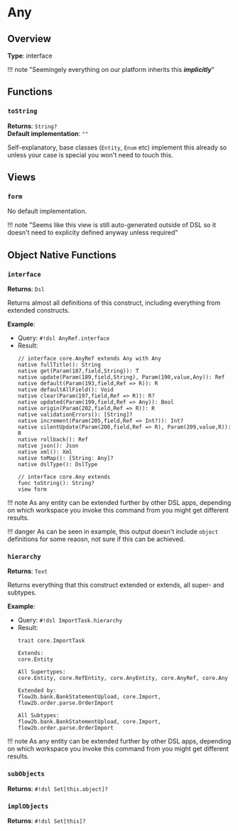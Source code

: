 # Any


## Overview

**Type**: interface

!!! note "Seemingely everything on our platform inherits this ***implicitly***"


## Functions

### `toString`

**Returns**: `String?`  
**Default implementation**: `""`

Self-explanatory, base classes (`Entity`, `Enum` etc) implement this already so unless your case is special you won't need to touch this.


## Views

### `form`

No default implementation.

!!! note "Seems like this view is still auto-generated outside of DSL so it doesn't need to explicity defined anyway unless required"


## Object Native Functions


### `interface`

**Returns**: `Dsl`

Returns almost all definitions of this construct, including everything from extended constructs.

**Example**:

- Query: `#!dsl AnyRef.interface`
- Result:
    ```dsl
    // interface core.AnyRef extends Any with Any
    native fullTitle(): String
    native get(Param(187,field,String)): T
    native update(Param(189,field,String), Param(190,value,Any)): Ref
    native default(Param(193,field,Ref => R)): R
    native defaultAllField(): Void
    native clear(Param(197,field,Ref => R)): R?
    native updated(Param(199,field,Ref => Any)): Bool
    native origin(Param(202,field,Ref => R)): R
    native validationErrors(): [String]?
    native increment(Param(205,field,Ref => Int?)): Int?
    native silentUpdate(Param(208,field,Ref => R), Param(209,value,R)): R
    native rollback(): Ref
    native json(): Json
    native xml(): Xml
    native toMap(): [String: Any]?
    native dslType(): DslType

    // interface core.Any extends 
    func toString(): String?
    view form
    ```

!!! note
    As any entity can be extended further by other DSL apps, depending on which workspace you invoke this command from you might get different results.

!!! danger
    As can be seen in example, this output doesn't include `object` definitions for some reaosn, not sure if this can be achieved.


### `hierarchy`

**Returns**: `Text`

Returns everything that this construct extended or extends, all super- and subtypes.

**Example**:

- Query: `#!dsl ImportTask.hierarchy`
- Result:
    ```dsl
    trait core.ImportTask

    Extends:
    core.Entity

    All Supertypes:
    core.Entity, core.RefEntity, core.AnyEntity, core.AnyRef, core.Any

    Extended by:
    flow2b.bank.BankStatementUpload, core.Import, flow2b.order.parse.OrderImport

    All Subtypes:
    flow2b.bank.BankStatementUpload, core.Import, flow2b.order.parse.OrderImport
    ```

!!! note
    As any entity can be extended further by other DSL apps, depending on which workspace you invoke this command from you might get different results.


### `subObjects`

**Returns**: `#!dsl Set[this.object]?`


### `implObjects`

**Returns**: `#!dsl Set[this]?`